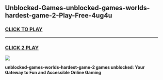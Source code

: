 
## Unblocked-Games-unblocked-games-worlds-hardest-game-2-Play-Free-4ug4u
<h3>
<a href="https://premium76.site?title=unblocked-games-worlds-hardest-game-2&ref=09A">CLICK TO PLAY</a></h3>
<hr>

<h3>
<a href="https://premium76.site?title=unblocked-games-worlds-hardest-game-2&ref=09A">CLICK 2 PLAY</a>
  
</h3>

<a href="https://premium76.site?title=unblocked-games-worlds-hardest-game-2&ref=09A"><img src="https://clearcache.store/games.png"></a>


**unblocked-games-worlds-hardest-game-2 games unblocked: Your Gateway to Fun and Accessible Online Gaming**
